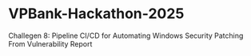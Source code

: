 # VPBank-Hackathon-2025
Challegen 8: Pipeline CI/CD for Automating Windows Security Patching From Vulnerability Report
